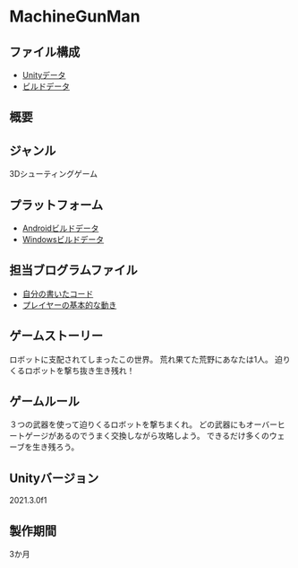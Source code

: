 # MachineGunMan

## ファイル構成  
* [Unityデータ](./machineGunMan/)   
* [ビルドデータ](./https://drive.google.com/drive/folders/15WNPJpTWd_k7dO7EWJEe1wVMWJuA0mK8/)  

## 概要  

## ジャンル  
3Dシューティングゲーム

## プラットフォーム  
* [Androidビルドデータ](./[Executable/roborisuran_Android](https://drive.google.com/drive/folders/13JwwIKt8H0mL294ExKLVqIh-59Q59oji)/)  
* [Windowsビルドデータ](/[Executable/roborisuran_Windows](https://drive.google.com/drive/folders/1yDc2mysAl2BVCf-24vkHChOjrX3fpXra)https://drive.google.com/drive/folders/1yDc2mysAl2BVCf-24vkHChOjrX3fpXra/)
  
## 担当ブログラムファイル  
* [自分の書いたコード](./machineGunMan/Assets/Natuki/Script/)
* [プレイヤーの基本的な動き](./machineGunMan/Natuki/Script/PlayerController.cs/)

## ゲームストーリー  
ロボットに支配されてしまったこの世界。
荒れ果てた荒野にあなたは1人。
迫りくるロボットを撃ち抜き生き残れ！

## ゲームルール  
３つの武器を使って迫りくるロボットを撃ちまくれ。
どの武器にもオーバーヒートゲージがあるのでうまく交換しながら攻略しよう。
できるだけ多くのウェーブを生き残ろう。

## Unityバージョン  
2021.3.0f1

## 製作期間  
3か月

